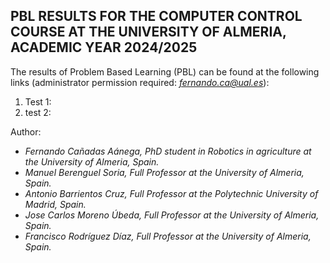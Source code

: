 ## PBL RESULTS FOR THE COMPUTER CONTROL COURSE AT THE UNIVERSITY OF ALMERIA, ACADEMIC YEAR 2024/2025

The results of Problem Based Learning (PBL) can be found at the following links (administrator permission required: *fernando.ca@ual.es*):

1. Test 1: 
2. test 2: 

Author: 
 - *Fernando Cañadas Aánega, PhD student in Robotics in agriculture at the University of Almeria, Spain.*
 - *Manuel Berenguel Soria, Full Professor at the University of Almeria, Spain.*
 - *Antonio Barrientos Cruz, Full Professor at the Polytechnic University of Madrid, Spain.*
 - *Jose Carlos Moreno Úbeda, Full Professor at the University of Almeria, Spain.*
 - *Francisco Rodríguez Díaz, Full Professor at the University of Almeria, Spain.*
